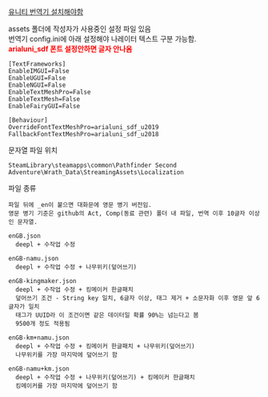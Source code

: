 [유니티 번역기 설치해야함](https://gall.dcinside.com/mgallery/board/view/?id=pillarsofeternity&no=33734)

assets 폴더에 작성자가 사용중인 설정 파일 있음<br>
번역기 config.ini에 아래 설정해야 나레이터 텍스트 구분 가능함.<br>
<b><span style="color:red">arialuni_sdf 폰트 설정안하면 글자 안나옴</span></b>
```
[TextFrameworks]
EnableIMGUI=False
EnableUGUI=False
EnableNGUI=False
EnableTextMeshPro=False
EnableTextMesh=False
EnableFairyGUI=False

[Behaviour]
OverrideFontTextMeshPro=arialuni_sdf_u2019
FallbackFontTextMeshPro=arialuni_sdf_u2018
```

문자열 파일 위치
```
SteamLibrary\steamapps\common\Pathfinder Second Adventure\Wrath_Data\StreamingAssets\Localization
```

파일 종류
```
파일 뒤에 _en이 붙으면 대화문에 영문 병기 버전임.
영문 병기 기준은 github의 Act, Comp(동료 관련) 폴더 내 파일, 번역 이후 10글자 이상인 문자열.

enGB.json
  deepl + 수작업 수정

enGB-namu.json
  deepl + 수작업 수정 + 나무위키(덮어쓰기)

enGB-kingmaker.json
  deepl + 수작업 수정 + 킹메이커 한글패치
  덮어쓰기 조건 - String key 일치, 6글자 이상, 태그 제거 + 소문자화 이후 영문 앞 6글자가 일치
  태그가 UUID라 이 조건이면 같은 데이터일 확률 90%는 넘는다고 봄
  9500개 정도 적용됨

enGB-km+namu.json
  deepl + 수작업 수정 + 킹메이커 한글패치 + 나무위키(덮어쓰기)
  나무위키를 가장 마지막에 덮어쓰기 함

enGB-namu+km.json
  deepl + 수작업 수정 + 나무위키(덮어쓰기) + 킹메이커 한글패치
  킹메이커를 가장 마지막에 덮어쓰기 함
```